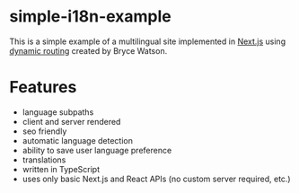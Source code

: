 # simple-i18n-example

This is a simple example of a multilingual site implemented in [Next.js](https://nextjs.org/) using [dynamic routing](https://nextjs.org/docs#dynamic-routing) created by Bryce Watson.

# Features

- language subpaths
- client and server rendered
- seo friendly
- automatic language detection
- ability to save user language preference
- translations
- written in TypeScript
- uses only basic Next.js and React APIs (no custom server required, etc.)

